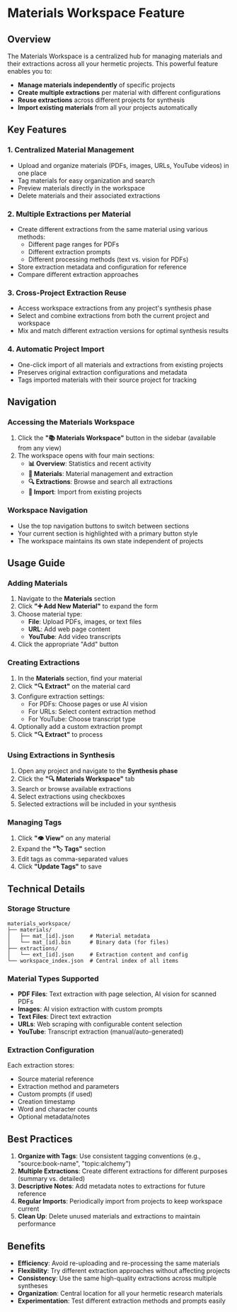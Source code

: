 # Materials Workspace Feature

## Overview

The Materials Workspace is a centralized hub for managing materials and their extractions across all your hermetic projects. This powerful feature enables you to:

- **Manage materials independently** of specific projects
- **Create multiple extractions** per material with different configurations
- **Reuse extractions** across different projects for synthesis
- **Import existing materials** from all your projects automatically

## Key Features

### 1. Centralized Material Management
- Upload and organize materials (PDFs, images, URLs, YouTube videos) in one place
- Tag materials for easy organization and search
- Preview materials directly in the workspace
- Delete materials and their associated extractions

### 2. Multiple Extractions per Material
- Create different extractions from the same material using various methods:
  - Different page ranges for PDFs
  - Different extraction prompts
  - Different processing methods (text vs. vision for PDFs)
- Store extraction metadata and configuration for reference
- Compare different extraction approaches

### 3. Cross-Project Extraction Reuse
- Access workspace extractions from any project's synthesis phase
- Select and combine extractions from both the current project and workspace
- Mix and match different extraction versions for optimal synthesis results

### 4. Automatic Project Import
- One-click import of all materials and extractions from existing projects
- Preserves original extraction configurations and metadata
- Tags imported materials with their source project for tracking

## Navigation

### Accessing the Materials Workspace

1. Click the **"📚 Materials Workspace"** button in the sidebar (available from any view)
2. The workspace opens with four main sections:
   - **📊 Overview**: Statistics and recent activity
   - **📄 Materials**: Material management and extraction
   - **🔍 Extractions**: Browse and search all extractions
   - **🔄 Import**: Import from existing projects

### Workspace Navigation
- Use the top navigation buttons to switch between sections
- Your current section is highlighted with a primary button style
- The workspace maintains its own state independent of projects

## Usage Guide

### Adding Materials

1. Navigate to the **Materials** section
2. Click **"➕ Add New Material"** to expand the form
3. Choose material type:
   - **File**: Upload PDFs, images, or text files
   - **URL**: Add web page content
   - **YouTube**: Add video transcripts
4. Click the appropriate "Add" button

### Creating Extractions

1. In the **Materials** section, find your material
2. Click **"🔍 Extract"** on the material card
3. Configure extraction settings:
   - For PDFs: Choose pages or use AI vision
   - For URLs: Select content extraction method
   - For YouTube: Choose transcript type
4. Optionally add a custom extraction prompt
5. Click **"🔍 Extract"** to process

### Using Extractions in Synthesis

1. Open any project and navigate to the **Synthesis phase**
2. Click the **"🔍 Materials Workspace"** tab
3. Search or browse available extractions
4. Select extractions using checkboxes
5. Selected extractions will be included in your synthesis

### Managing Tags

1. Click **"👁️ View"** on any material
2. Expand the **"🏷️ Tags"** section
3. Edit tags as comma-separated values
4. Click **"Update Tags"** to save

## Technical Details

### Storage Structure

```
materials_workspace/
├── materials/
│   ├── mat_[id].json     # Material metadata
│   └── mat_[id].bin      # Binary data (for files)
├── extractions/
│   └── ext_[id].json     # Extraction content and config
└── workspace_index.json  # Central index of all items
```

### Material Types Supported

- **PDF Files**: Text extraction with page selection, AI vision for scanned PDFs
- **Images**: AI vision extraction with custom prompts
- **Text Files**: Direct text extraction
- **URLs**: Web scraping with configurable content selection
- **YouTube**: Transcript extraction (manual/auto-generated)

### Extraction Configuration

Each extraction stores:
- Source material reference
- Extraction method and parameters
- Custom prompts (if used)
- Creation timestamp
- Word and character counts
- Optional metadata/notes

## Best Practices

1. **Organize with Tags**: Use consistent tagging conventions (e.g., "source:book-name", "topic:alchemy")
2. **Multiple Extractions**: Create different extractions for different purposes (summary vs. detailed)
3. **Descriptive Notes**: Add metadata notes to extractions for future reference
4. **Regular Imports**: Periodically import from projects to keep workspace current
5. **Clean Up**: Delete unused materials and extractions to maintain performance

## Benefits

- **Efficiency**: Avoid re-uploading and re-processing the same materials
- **Flexibility**: Try different extraction approaches without affecting projects
- **Consistency**: Use the same high-quality extractions across multiple syntheses
- **Organization**: Central location for all your hermetic research materials
- **Experimentation**: Test different extraction methods and prompts easily 
